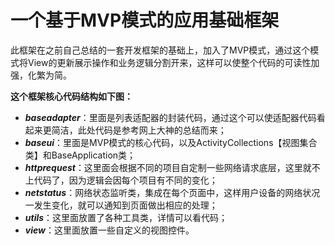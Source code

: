 # 一个基于MVP模式的应用基础框架 #

此框架在之前自己总结的一套开发框架的基础上，加入了MVP模式，通过这个模式将View的更新展示操作和业务逻辑分割开来，这样可以使整个代码的可读性加强，化繁为简。

**这个框架核心代码结构如下图：**




- ***baseadapter***：里面是列表适配器的封装代码，通过这个可以使适配器代码看起来更简洁，此处代码是参考网上大神的总结而来；
- ***baseui***：里面是MVP模式的核心代码，以及ActivityCollections【视图集合类】和BaseApplication类；
- ***httprequest***：这里面会根据不同的项目自定制一些网络请求底层，这里就不上代码了，因为逻辑会因每个项目有不同的变化；
- ***netstatus***：网络状态监听类，集成在每个页面中，这样用户设备的网络状况一发生变化，就可以通知到页面做出相应的处理；
- ***utils***：这里面放置了各种工具类，详情可以看代码；
- ***view***：这里面放置一些自定义的视图控件。
